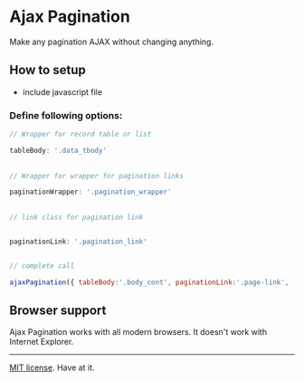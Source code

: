 # Ajax Pagination
Make any pagination AJAX without changing anything.



## How to setup

- include javascript file

### Define following options:

``` js
// Wrapper for record table or list

tableBody: '.data_tbody'
    
    
// Wrapper for wrapper for pagination links

paginationWrapper: '.pagination_wrapper'
    
    
// link class for pagination link


paginationLink: '.pagination_link'


// complete call

ajaxPagination({ tableBody:'.body_cont', paginationLink:'.page-link',  paginationWrapper :'.pagination_wrapper', });


```



## Browser support

Ajax Pagination works with all modern browsers. It doesn't work with Internet Explorer.






---

[MIT license](https://desandro.mit-license.org/). Have at it.
